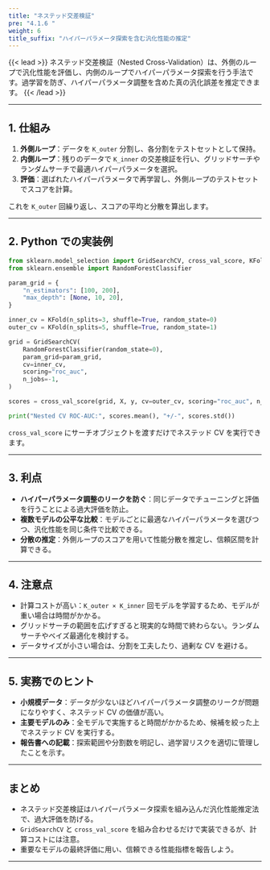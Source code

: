```yaml
---
title: "ネステッド交差検証"
pre: "4.1.6 "
weight: 6
title_suffix: "ハイパーパラメータ探索を含む汎化性能の推定"
---
```


{{< lead >}}
ネステッド交差検証（Nested Cross-Validation）は、外側のループで汎化性能を評価し、内側のループでハイパーパラメータ探索を行う手法です。過学習を防ぎ、ハイパーパラメータ調整を含めた真の汎化誤差を推定できます。
{{< /lead >}}

---

## 1. 仕組み

1. **外側ループ**：データを `K_outer` 分割し、各分割をテストセットとして保持。
2. **内側ループ**：残りのデータで `K_inner` の交差検証を行い、グリッドサーチやランダムサーチで最適ハイパーパラメータを選択。
3. **評価**：選ばれたハイパーパラメータで再学習し、外側ループのテストセットでスコアを計算。

これを `K_outer` 回繰り返し、スコアの平均と分散を算出します。

---

## 2. Python での実装例

```python
from sklearn.model_selection import GridSearchCV, cross_val_score, KFold
from sklearn.ensemble import RandomForestClassifier

param_grid = {
    "n_estimators": [100, 200],
    "max_depth": [None, 10, 20],
}

inner_cv = KFold(n_splits=3, shuffle=True, random_state=0)
outer_cv = KFold(n_splits=5, shuffle=True, random_state=1)

grid = GridSearchCV(
    RandomForestClassifier(random_state=0),
    param_grid=param_grid,
    cv=inner_cv,
    scoring="roc_auc",
    n_jobs=-1,
)

scores = cross_val_score(grid, X, y, cv=outer_cv, scoring="roc_auc", n_jobs=-1)

print("Nested CV ROC-AUC:", scores.mean(), "+/-", scores.std())
```

`cross_val_score` にサーチオブジェクトを渡すだけでネステッド CV を実行できます。

---

## 3. 利点

- **ハイパーパラメータ調整のリークを防ぐ**：同じデータでチューニングと評価を行うことによる過大評価を防止。
- **複数モデルの公平な比較**：モデルごとに最適なハイパーパラメータを選びつつ、汎化性能を同じ条件で比較できる。
- **分散の推定**：外側ループのスコアを用いて性能分散を推定し、信頼区間を計算できる。

---

## 4. 注意点

- 計算コストが高い：`K_outer × K_inner` 回モデルを学習するため、モデルが重い場合は時間がかかる。
- グリッドサーチの範囲を広げすぎると現実的な時間で終わらない。ランダムサーチやベイズ最適化を検討する。
- データサイズが小さい場合は、分割を工夫したり、過剰な CV を避ける。

---

## 5. 実務でのヒント

- **小規模データ**：データが少ないほどハイパーパラメータ調整のリークが問題になりやすく、ネステッド CV の価値が高い。
- **主要モデルのみ**：全モデルで実施すると時間がかかるため、候補を絞った上でネステッド CV を実行する。
- **報告書への記載**：探索範囲や分割数を明記し、過学習リスクを適切に管理したことを示す。

---

## まとめ

- ネステッド交差検証はハイパーパラメータ探索を組み込んだ汎化性能推定法で、過大評価を防げる。
- `GridSearchCV` と `cross_val_score` を組み合わせるだけで実装できるが、計算コストには注意。
- 重要なモデルの最終評価に用い、信頼できる性能指標を報告しよう。

---
